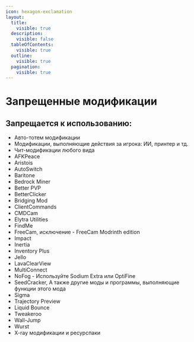 ```yaml
---
icon: hexagon-exclamation
layout:
  title:
    visible: true
  description:
    visible: false
  tableOfContents:
    visible: true
  outline:
    visible: true
  pagination:
    visible: true
---
```


# Запрещенные модификации

## Запрещается к использованию: <a href="#prohibited-mods" id="prohibited-mods"></a>

* Авто-тотем модификации
* Модификации, выполняющие действия за игрока:  ИИ, принтер и тд.
* Чит-модификации  любого вида
* AFKPeace
* Aristois
* AutoSwitch
* Baritone
* Bedrock Miner
* Better PVP&#x20;
* BetterClicker
* Bridging Mod
* ClientCommands
* CMDCam
* Elytra Utilities
* FindMe
* FreeCam, исключение - FreeCam Modrinth edition
* Impact
* Inertia
* Inventory Plus
* Jello
* LavaClearView
* MultiConnect
* NoFog - Используйте Sodium Extra или OptiFine
* SeedCracker, А также другие моды и программы, выполняющие функции этого мода
* Sigma
* Trajectory Preview
* Liquid Bounce
* Tweakeroo
* Wall-Jump
* Wurst
* X-ray модификации и ресурспаки
